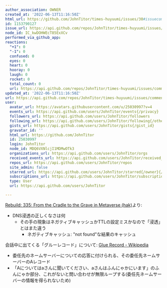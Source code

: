 ```yaml
---
author_association: OWNER
created_at: '2022-06-13T11:16:50Z'
html_url: https://github.com/JohnTitor/times-huyuumi/issues/30#issuecomment-1153790127
id: 1153790127
issue_url: https://api.github.com/repos/JohnTitor/times-huyuumi/issues/30
node_id: IC_kwDOHWEcT85ExXCv
performed_via_github_app: 
reactions:
  "+1": 0
  "-1": 0
  confused: 0
  eyes: 0
  heart: 0
  hooray: 0
  laugh: 0
  rocket: 0
  total_count: 0
  url: https://api.github.com/repos/JohnTitor/times-huyuumi/issues/comments/1153790127/reactions
updated_at: '2022-06-13T11:16:50Z'
url: https://api.github.com/repos/JohnTitor/times-huyuumi/issues/comments/1153790127
user:
  avatar_url: https://avatars.githubusercontent.com/u/25030997?v=4
  events_url: https://api.github.com/users/JohnTitor/events{/privacy}
  followers_url: https://api.github.com/users/JohnTitor/followers
  following_url: https://api.github.com/users/JohnTitor/following{/other_user}
  gists_url: https://api.github.com/users/JohnTitor/gists{/gist_id}
  gravatar_id: ''
  html_url: https://github.com/JohnTitor
  id: 25030997
  login: JohnTitor
  node_id: MDQ6VXNlcjI1MDMwOTk3
  organizations_url: https://api.github.com/users/JohnTitor/orgs
  received_events_url: https://api.github.com/users/JohnTitor/received_events
  repos_url: https://api.github.com/users/JohnTitor/repos
  site_admin: false
  starred_url: https://api.github.com/users/JohnTitor/starred{/owner}{/repo}
  subscriptions_url: https://api.github.com/users/JohnTitor/subscriptions
  type: User
  url: https://api.github.com/users/JohnTitor

---
```

[Rebuild: 335: From the Cradle to the Grave in Metaverse (hak)](https://rebuild.fm/335/)より:
- DNS浸透の正しくなさは何
	- その手の現象はネガティブキャッシュかTTLの設定ミスかなので「浸透」とはまた違う
		- ネガティブキャッシュ: "not found"な結果のキャッシュ

会話中に出てくる「グルーレコード」について: [Glue Record - Wikipedia](https://ja.wikipedia.org/wiki/Glue_Record)
- 委任先のネームサーバーについての応答に付けられる、その委任先ネームサーバーのAレコード
- 「Aについてはaさんに聞いてください、aさんはふんにゃかにいます」のふんにゃか部分、これがないと問い合わせが無限ループする(委任先ネームサーバーの情報を得られないため)